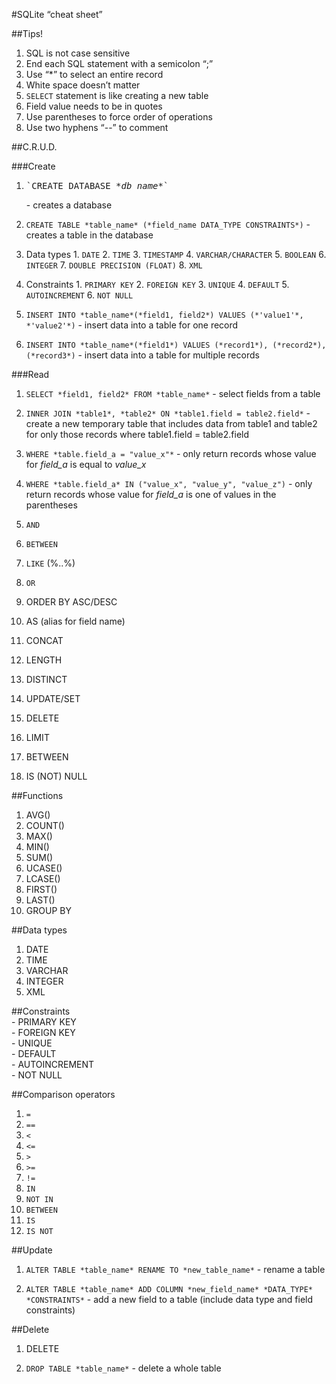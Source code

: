 #SQLite “cheat sheet”

##Tips!
1. SQL is not case sensitive
2. End each SQL statement with a semicolon “;”
3. Use “*” to select an entire record
4. White space doesn’t matter
5. `SELECT` statement is like creating a new table
6. Field value needs to be in quotes
7. Use parentheses to force order of operations
8. Use two hyphens “--” to comment 

##C.R.U.D.

###Create
1. <pre>`CREATE DATABASE <i>*db_name*</i>`</pre> - creates a database

2. `CREATE TABLE *table_name* (*field_name DATA_TYPE CONSTRAINTS*)` - creates a table in the database
  1. Data types
    1. `DATE`
    2. `TIME`
    3. `TIMESTAMP`
    4. `VARCHAR/CHARACTER`
    5. `BOOLEAN`
    6. `INTEGER`
    7. `DOUBLE PRECISION (FLOAT)`
    8. `XML`

  2. Constraints
    1. `PRIMARY KEY`
    2. `FOREIGN KEY`
    3. `UNIQUE`
    4. `DEFAULT`
    5. `AUTOINCREMENT`
    6. `NOT NULL`

3. `INSERT INTO *table_name*(*field1, field2*) VALUES (*'value1'*, *'value2'*)` - insert data into a table for one record

4. `INSERT INTO *table_name*(*field1*) VALUES (*record1*), (*record2*), (*record3*)` - insert data into a table for multiple records


###Read
1. `SELECT *field1, field2* FROM *table_name*` - select fields from a table

2. `INNER JOIN *table1*, *table2* ON *table1.field = table2.field*` - create a new temporary table that includes data from table1 and table2 for only those records where table1.field = table2.field

3. `WHERE *table.field_a = "value_x"*` - only return records whose value for *field_a* is equal to *value_x*

4. `WHERE *table.field_a* IN ("value_x", "value_y", "value_z")` - only return records whose value for *field_a* is one of values in the parentheses 
5. `AND`
6. `BETWEEN`
7. `LIKE` (%..%)
8. `OR`

5. ORDER BY ASC/DESC
6. AS (alias for field name)

12. CONCAT
13. LENGTH
14. DISTINCT
15. UPDATE/SET
16. DELETE
17. LIMIT
18. BETWEEN
19. IS (NOT) NULL

##Functions
1. AVG()
2. COUNT()
3. MAX()
4. MIN()
5. SUM()
6. UCASE()
7. LCASE()
8. FIRST()
9. LAST()
10. GROUP BY

##Data types
1. DATE  
2. TIME  
3. VARCHAR  
4. INTEGER  
5. XML 

##Constraints  
    - PRIMARY KEY  
    - FOREIGN KEY  
    - UNIQUE  
    - DEFAULT  
    - AUTOINCREMENT  
    - NOT NULL

##Comparison operators  
1. `=`  
2. `==`  
3. `<`  
4. `<=`  
5. `>`  
6. `>=`  
7. `!=`  
8. `IN`  
9. `NOT IN`  
10. `BETWEEN`  
11. `IS`  
12. `IS NOT`  

##Update
1. `ALTER TABLE *table_name* RENAME TO *new_table_name*` - rename a table

2. `ALTER TABLE *table_name* ADD COLUMN *new_field_name* *DATA_TYPE* *CONSTRAINTS*` - add a new field to a table (include data type and field constraints)

##Delete
1. DELETE

2. `DROP TABLE *table_name*` - delete a whole table
